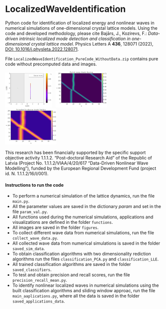 # LocalizedWaveIdentification

Python code for identification of localized energy and nonlinear waves in numerical simulations of one-dimensional crystal lattice models. Using the code and developed methodology, please cite Bajārs, J., Kozirevs, F.: *Data-driven intrinsic localized mode detection and classification in one-dimensional crystal lattice model*. Physics Letters A **436**, 128071 (2022), [DOI: 10.1016/j.physleta.2022.128071](https://doi.org/10.1016/j.physleta.2022.128071).

File `LocalizedWaveIdentification_PureCode_WithoutData.zip` contains pure code without precomputed data and images.

<p float="left">
  <img src="figures/LLE_X_linear_Nsim1000Nd6.png" width="30%" /> &nbsp;    
  <img src="figures/particle_energy_density_Nsim1000Nd6.png" width="33%" /> &nbsp;   
  <img src="figures/normalized_localization_density_Nsim1000Nd6.png" width="33%" /> 
</p>

This research has been financially supported by the specific support objective activity 1.1.1.2. “Post-doctoral Research Aid” of the Republic of Latvia (Project No. 1.1.1.2/VIAA/4/20/617 “Data-Driven Nonlinear Wave Modelling”), funded by the European Regional Development Fund (project id. N. 1.1.1.2/16/I/001).

#### Instructions to run the code
- To perform a numerical simulation of the lattice dynamics, run the file `main.py`.
- All the parameter values are saved in the dictionary *param* and set in the file `param_val.py`.
- All functions used during the numerical simulations, applications and visualizations are defined in the folder `functions`.
- All images are saved in the folder `figures`.
- To collect different wave data from numerical simulations, run the file `collect_wave_data.py`.
- All collected wave data from numerical simulations is saved in the folder `saved_sim_data`.
- To obtain classification algorithms with two dimensionality rediction algorithms run the files `classification_PCA.py` and `classification_LLE`.
- All trained classification algorithms are saved in the folder `saved_classifiers`.
- To test and obtain precision and recall scores, run the file `precision_recall_mean.py`.
- To identify nonlinear localized waves in numerical simulations using the built classification algorithms and sliding window approac, run the file `main_aaplications.py`, where all the data is saved in the folder `saved_applications_data`.
